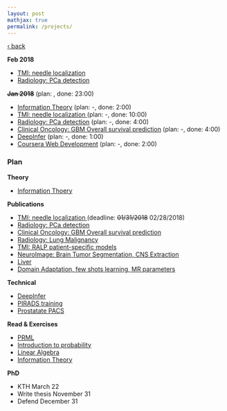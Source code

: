```yaml
---
layout: post
mathjax: true
permalink: /projects/
---
```

<a href="/">&#8249; back</a>

**Feb 2018**
- [TMI: needle localization ](/projects/2018_tmi_needle)
- [Radiology: PCa detection](/projects/2018_rad_pca)

**<strike>Jan 2018</strike>** (plan: , done: 23:00)
- [Information Theory]() (plan: -, done: 2:00)
- [TMI: needle localization ](/projects/2018_tmi_needle) (plan: -, done: 10:00)
- [Radiology: PCa detection](/projects/2018_rad_pca) (plan: -, done: 4:00)
- [Clinical Oncology: GBM Overall survival prediction]() (plan: -, done: 4:00)
- [DeepInfer](/projects/2018_deepinfer) (plan: -, done: 1:00)
- [Coursera Web Development]() (plan: -, done: 2:00)


### Plan
**Theory**
- [Information Thoery]()

**Publications**
- [TMI: needle localization ](/projects/2018_tmi_needle) (deadline: <strike>01/31/2018</strike> 02/28/2018)
- [Radiology: PCa detection](/projects/2018_rad_pca)
- [Clinical Oncology: GBM Overall survival prediction]()
- [Radiology: Lung Malignancy]() 
- [TMI: RALP patient-specific models]()
- [NeuroImage: Brain Tumor Segmentation, CNS Extraction]()
- [Liver]()
- [Domain Adaptation, few shots learning, MR parameters]()

**Technical**
- [DeepInfer](/projects/2018_deepinfer)
- [PIRADS training]()
- [Prostatate PACS]()

**Read & Exercises**
- [PRML]()
- [Introduction to probability]()
- [Linear Algebra]()
- [Information Theory]()

**PhD**
- KTH March 22
- Write thesis November 31
- Defend December 31
